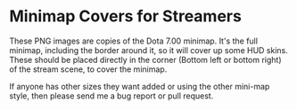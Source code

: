 # Minimap Covers for Streamers

These PNG images are copies of the Dota 7.00 minimap. It's the full minimap,
including the border around it, so it will cover up some HUD skins. These
should be placed directly in the corner (Bottom left or bottom right) of the
stream scene, to cover the minimap.

If anyone has other sizes they want added or using the other mini-map style,
then please send me a bug report or pull request.
